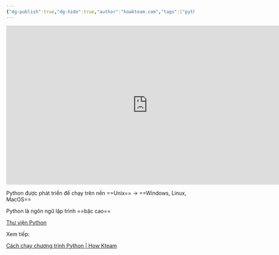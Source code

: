 ```yaml
---
{"dg-publish":true,"dg-hide":true,"author":"howkteam.com","tags":["python"],"permalink":"/01-gioi-thieu-ngon-ngu-lap-trinh-python/","hide":true,"dgPassFrontmatter":true}
---
```


<iframe width="758" height="426" src="https://www.youtube.com/embed/NZj6LI5a9vc" title="[Khóa học lập trình Python cơ bản] - Bài 1: Giới thiệu ngôn ngữ lập trình Python | HowKteam" frameborder="0" allow="accelerometer; autoplay; clipboard-write; encrypted-media; gyroscope; picture-in-picture; web-share" allowfullscreen></iframe>

Python được phát triển để chạy trên nền ==Unix== → ==Windows, Linux, MacOS== <!--SR:!2023-08-26,1,230-->

Python là ngôn ngữ lập trình ==bậc cao== <!--SR:!2023-08-26,1,230-->

[Thư viện Python](https://pypi.python.org)

Xem tiếp:

[Cách chạy chương trình Python | How Kteam](https://howkteam.vn/course/lap-trinh-python-co-ban/cach-chay-chuong-trinh-python-1537)

